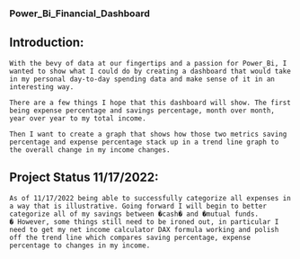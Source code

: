 ### Power_Bi_Financial_Dashboard


## Introduction:
	
	With the bevy of data at our fingertips and a passion for Power_Bi, I wanted to show what I could do by creating a dashboard that would take in my personal day-to-day spending data and make sense of it in an interesting way. 

	There are a few things I hope that this dashboard will show. The first being expense percentage and savings percentage, month over month, year over year to my total income. 
	
	Then I want to create a graph that shows how those two metrics saving percentage and expense percentage stack up in a trend line graph to the overall change in my income changes. 
	
## Project Status 11/17/2022:

	As of 11/17/2022 being able to successfully categorize all expenses in a way that is illustrative. Going forward I will begin to better categorize all of my savings between �cash� and �mutual funds.
	� However, some things still need to be ironed out, in particular I need to get my net income calculator DAX formula working and polish off the trend line which compares saving percentage, expense percentage to changes in my income. 	


